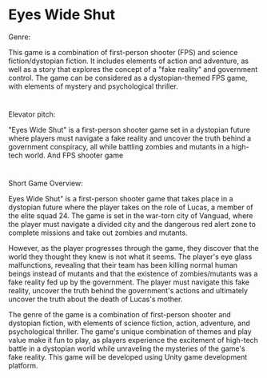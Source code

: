 # Eyes Wide Shut

Genre:

This game is a combination of first-person shooter (FPS) and science fiction/dystopian fiction. It includes elements of action and adventure, as well as a story that explores the concept of a "fake reality" and government control. The game can be considered as a dystopian-themed FPS game, with elements of mystery and psychological thriller.
#
Elevator pitch:

"Eyes Wide Shut" is a first-person shooter game set in a dystopian future where players must navigate a fake reality and uncover the truth behind a government conspiracy, all while battling zombies and mutants in a high-tech world.
And FPS shooter game
#
Short Game Overview:

Eyes Wide Shut" is a first-person shooter game that takes place in a dystopian future where the player takes on the role of Lucas, a member of the elite squad 24. The game is set in the war-torn city of Vanguad, where the player must navigate a divided city and the dangerous red alert zone to complete missions and take out zombies and mutants.

However, as the player progresses through the game, they discover that the world they thought they knew is not what it seems. The player's eye glass malfunctions, revealing that their team has been killing normal human beings instead of mutants and that the existence of zombies/mutants was a fake reality fed up by the government. The player must navigate this fake reality, uncover the truth behind the government's actions and ultimately uncover the truth about the death of Lucas's mother.

The genre of the game is a combination of first-person shooter and dystopian fiction, with elements of science fiction, action, adventure, and psychological thriller. The game's unique combination of themes and play value make it fun to play, as players experience the excitement of high-tech battle in a dystopian world while unraveling the mysteries of the game's fake reality.
This game will be developed using Unity game development platform.

